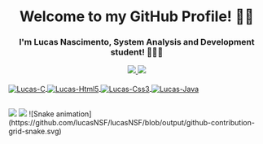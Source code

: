 <h1 align="center">Welcome to my GitHub Profile! 👋🏾</h1>
<h3 align="center">I'm Lucas Nascimento, System Analysis and Development student! 🧑🏾‍💻</h2>

<div align="center">
  <a href="https://github.com/lucasNSF">
  <img height="180em" src="https://github-readme-stats.vercel.app/api?username=lucasNSF&show_icons=true&theme=radical&include_all_commits=true&count_private=true"/>
  <img height="180em" src="https://github-readme-stats.vercel.app/api/top-langs/?username=lucasNSF&layout=compact&langs_count=7&theme=radical"/>
</div>
<div style="display: inline_block"><br>
  <img align="center" alt="Lucas-C" height="30" width="40" src="https://cdn.jsdelivr.net/gh/devicons/devicon/icons/c/c-original.svg">
  <img align="center" alt="Lucas-Html5" height="30" width="40" src="https://cdn.jsdelivr.net/gh/devicons/devicon/icons/html5/html5-original.svg">
  <img align="center" alt="Lucas-Css3" height="30" width="40" src="https://cdn.jsdelivr.net/gh/devicons/devicon/icons/css3/css3-original.svg">
  <img align="center" alt="Lucas-Java" height="30" width="40" src="https://cdn.jsdelivr.net/gh/devicons/devicon/icons/java/java-original.svg">
</div>
  
##
  
<div>
  <a href="mailto:nascimentomr10@gmail.com"><img src="https://img.shields.io/badge/Gmail-D14836?style=for-the-badge&logo=gmail&logoColor=white"
  target="_blank"></a>
  <a href="https://www.linkedin.com/in/lucas-nascimento-28ab131b7/" target="_blank"><img src="https://img.shields.io/badge/LinkedIn-0077B5?style=for-the-badge&logo=linkedin&logoColor=white"></a>
  ![Snake animation](https://github.com/lucasNSF/lucasNSF/blob/output/github-contribution-grid-snake.svg)
</div>

<!--

Here are some ideas to get you started:

- 🔭 I’m currently working on ...
- 🌱 I’m currently learning ...
- 👯 I’m looking to collaborate on ...
- 🤔 I’m looking for help with ...
- 💬 Ask me about ...
- 📫 How to reach me: ...
- 😄 Pronouns: ...
- ⚡ Fun fact: ...
-->
